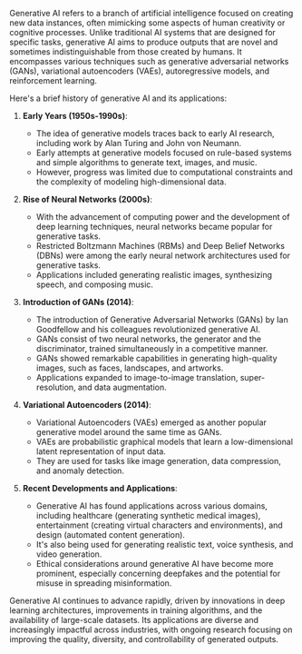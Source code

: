 Generative AI refers to a branch of artificial intelligence focused on creating new data instances, often mimicking some aspects of human creativity or cognitive processes. Unlike traditional AI systems that are designed for specific tasks, generative AI aims to produce outputs that are novel and sometimes indistinguishable from those created by humans. It encompasses various techniques such as generative adversarial networks (GANs), variational autoencoders (VAEs), autoregressive models, and reinforcement learning.

Here's a brief history of generative AI and its applications:

1. **Early Years (1950s-1990s)**:
   - The idea of generative models traces back to early AI research, including work by Alan Turing and John von Neumann.
   - Early attempts at generative models focused on rule-based systems and simple algorithms to generate text, images, and music.
   - However, progress was limited due to computational constraints and the complexity of modeling high-dimensional data.

2. **Rise of Neural Networks (2000s)**:
   - With the advancement of computing power and the development of deep learning techniques, neural networks became popular for generative tasks.
   - Restricted Boltzmann Machines (RBMs) and Deep Belief Networks (DBNs) were among the early neural network architectures used for generative tasks.
   - Applications included generating realistic images, synthesizing speech, and composing music.

3. **Introduction of GANs (2014)**:
   - The introduction of Generative Adversarial Networks (GANs) by Ian Goodfellow and his colleagues revolutionized generative AI.
   - GANs consist of two neural networks, the generator and the discriminator, trained simultaneously in a competitive manner.
   - GANs showed remarkable capabilities in generating high-quality images, such as faces, landscapes, and artworks.
   - Applications expanded to image-to-image translation, super-resolution, and data augmentation.

4. **Variational Autoencoders (2014)**:
   - Variational Autoencoders (VAEs) emerged as another popular generative model around the same time as GANs.
   - VAEs are probabilistic graphical models that learn a low-dimensional latent representation of input data.
   - They are used for tasks like image generation, data compression, and anomaly detection.

5. **Recent Developments and Applications**:
   - Generative AI has found applications across various domains, including healthcare (generating synthetic medical images), entertainment (creating virtual characters and environments), and design (automated content generation).
   - It's also being used for generating realistic text, voice synthesis, and video generation.
   - Ethical considerations around generative AI have become more prominent, especially concerning deepfakes and the potential for misuse in spreading misinformation.

Generative AI continues to advance rapidly, driven by innovations in deep learning architectures, improvements in training algorithms, and the availability of large-scale datasets. Its applications are diverse and increasingly impactful across industries, with ongoing research focusing on improving the quality, diversity, and controllability of generated outputs.